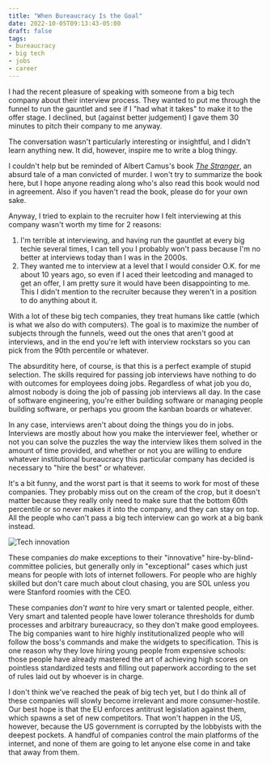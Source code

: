 ```yaml
---
title: "When Bureaucracy Is the Goal"
date: 2022-10-05T09:13:43-05:00
draft: false
tags:
- bureaucracy
- big tech
- jobs
- career
---
```


I had the recent pleasure of speaking with someone from a big tech company about
their interview process. They wanted to put me through the funnel to run the
gauntlet and see if I "had what it takes" to make it to the offer stage. I
declined, but (against better judgement) I gave them 30 minutes to pitch their
company to me anyway.

The conversation wasn't particularly interesting or insightful, and I didn't
learn anything new. It did, however, inspire me to write a blog thingy.

I couldn't help but be reminded of Albert Camus's book [_The
Stranger_](https://en.wikipedia.org/wiki/The_Stranger_(Camus_novel)), an absurd
tale of a man convicted of murder. I won't try to summarize the book here, but I
hope anyone reading along who's also read this book would nod in agreement. Also
if you haven't read the book, please do for your own sake.

Anyway, I tried to explain to the recruiter how I felt interviewing at this company wasn't worth my time for 2 reasons:

1. I'm terrible at interviewing, and having run the gauntlet at every big techie several times, I can tell you I probably won't pass because I'm no better at interviews today than I was in the 2000s.
2. They wanted me to interview at a level that I would consider O.K. for me about 10 years ago, so even if I aced their leetcoding and managed to get an offer, I am pretty sure it would have been disappointing to me. This I didn't mention to the recruiter because they weren't in a position to do anything about it.

With a lot of these big tech companies, they treat humans like cattle (which is
what we also do with computers). The goal is to maximize the number of subjects
through the funnels, weed out the ones that aren't good at interviews, and in
the end you're left with interview rockstars so you can pick from the 90th
percentile or whatever.

The absurditity here, of course, is that this is a perfect example of stupid
selection. The skills required for passing job interviews have nothing to do
with outcomes for employees doing jobs. Regardless of what job you do, almost
nobody is doing the job of passing job interviews all day. In the case of
software engineering, you're either building software or managing people
building software, or perhaps you groom the kanban boards or whatever.

In any case, interviews aren't about doing the things you do in jobs. Interviews
are mostly about how you make the interviewer feel, whether or not you can solve
the puzzles the way the interview likes them solved in the amount of time
provided, and whether or not you are willing to endure whatever institutional
bureaucracy this particular company has decided is necessary to "hire the best"
or whatever.

It's a bit funny, and the worst part is that it seems to work for most of these
companies. They probably miss out on the cream of the crop, but it doesn't
matter because they really only need to make sure that the bottom 60th
percentile or so never makes it into the company, and they can stay on top. All
the people who can't pass a big tech interview can go work at a big bank
instead.

![Tech innovation](tech.jpg "Tech innovation stock photography with watermarks")

These companies _do_ make exceptions to their "innovative"
hire-by-blind-committee policies, but generally only in "exceptional" cases
which just means for people with lots of internet followers. For people who are
highly skilled but don't care much about clout chasing, you are SOL unless you
were Stanford roomies with the CEO.

These companies _don't want_ to hire very smart or talented people, either. Very
smart and talented people have lower tolerance thresholds for dumb processes and
arbitrary bureaucracy, so they don't make good employees. The big companies want
to hire highly institutionalized people who will follow the boss's commands and
make the widgets to specification. This is one reason why they love hiring young
people from expensive schools: those people have already mastered the art of
achieving high scores on pointless standardized tests and filling out paperwork
according to the set of rules laid out by whoever is in charge.

I don't think we've reached the peak of big tech yet, but I do think all of
these companies will slowly become irrelevant and more consumer-hostile. Our
best hope is that the EU enforces antitrust legislation against them, which
spawns a set of new competitors. That won't happen in the US, however, because
the US government is corrupted by the lobbyists with the deepest pockets. A
handful of companies control the main platforms of the internet, and none of
them are going to let anyone else come in and take that away from them.
